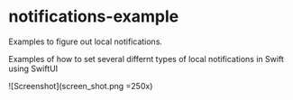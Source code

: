 # notifications-example
Examples to figure out local notifications.

Examples of how to set several differnt types of local notifications in Swift using SwiftUI

![Screenshot](screen_shot.png =250x)
